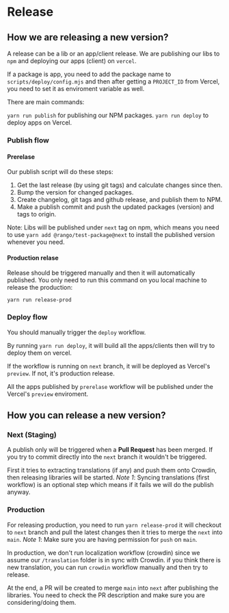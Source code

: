 # Release

## How we are releasing a new version?

A release can be a lib or an app/client release. We are publishing our libs to `npm` and deploying our apps (client) on `vercel`.

If a package is app, you need to add the package name to `scripts/deploy/config.mjs` and then after getting a `PROJECT_ID` from Vercel, you need to set it as enviroment variable as well.

There are main commands:

`yarn run publish` for publishing our NPM packages.
`yarn run deploy` to deploy apps on Vercel.

### Publish flow

#### Prerelase

Our publish script will do these steps:

1. Get the last release (by using git tags) and calculate changes since then.
2. Bump the version for changed packages.
3. Create changelog, git tags and github release, and publish them to NPM.
4. Make a publish commit and push the updated packages (version) and tags to origin.

Note:
Libs will be published under `next` tag on npm, which means you need to use `yarn add @rango/test-package@next` to install the published version whenever you need.

#### Production relase

Release should be triggered manually and then it will automatically published. You only need to run this command on you local machine to release the production:

`yarn run release-prod`

### Deploy flow

You should manually trigger the `deploy` workflow.

By running `yarn run deploy`, it will build all the apps/clients then will try to deploy them on vercel.

If the workflow is running on `next` branch, it will be deployed as Vercel's `preview`. If not, it's production release.

All the apps published by `prerelase` workflow will be published under the Vercel's `preview` enviroment.

## How you can release a new version?

### Next (Staging)

A publish only will be triggered when a **Pull Request** has been merged. If you try to commit directly into the `next` branch it wouldn't be triggered.

First it tries to extracting translations (if any) and push them onto Crowdin, then releasing libraries will be started.
_Note 1_: Syncing translations (first workflow) is an optional step which means if it fails we will do the publish anyway.

### Production

For releasing production, you need to run `yarn release-prod` it will checkout to `next` branch and pull the latest changes then it tries to merge the `next` into `main`.
_Note 1_: Make sure you are having permission for `push` on `main`.

In production, we don't run localization workflow (crowdin) since we assume our `/translation` folder is in sync with Crowdin. if you think there is new translation, you can run `crowdin` workflow manually and then try to release.

At the end, a PR will be created to merge `main` into `next` after publishing the libraries. You need to check the PR description and make sure you are considering/doing them.
